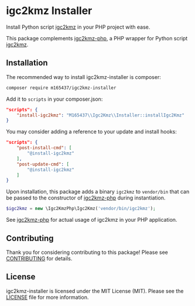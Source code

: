 # igc2kmz Installer
Install Python script [igc2kmz](https://github.com/twpayne/igc2kmz) in your PHP project with ease.

This package complements [igc2kmz-php](https://github.com/m165437/igc2kmz-php), a PHP wrapper for Python script [igc2kmz](https://github.com/twpayne/igc2kmz).

## Installation
The recommended way to install igc2kmz-installer is composer:

```bash
composer require m165437/igc2kmz-installer
```

Add it to `scripts` in your composer.json:

```json
"scripts": {
    "install-igc2kmz": "M165437\\Igc2Kmz\\Installer::installIgc2Kmz"
}
```

You may consider adding a reference to your update and install hooks:

```json
"scripts": {
    "post-install-cmd": [
        "@install-igc2kmz"
    ],
    "post-update-cmd": [
        "@install-igc2kmz"
    ]
}
```

Upon installation, this package adds a binary `igc2kmz` to `vendor/bin` that can be passed to the constructor of [igc2kmz-php](https://github.com/m165437/igc2kmz-php) during instantiation.

```php
$igc2kmz = new \Igc2KmzPhp\Igc2Kmz('vendor/bin/igc2kmz');
```

See [igc2kmz-php](https://github.com/m165437/igc2kmz-php) for actual usage of igc2kmz in your PHP application.

## Contributing

Thank you for considering contributing to this package! Please see [CONTRIBUTING](CONTRIBUTING.md) for details.

## License

igc2kmz-installer is licensed under the MIT License (MIT). Please see the [LICENSE](LICENSE.md) file for more information.
